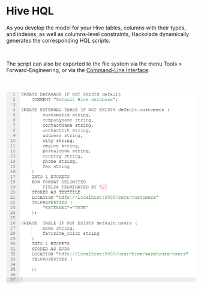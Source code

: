 # Hive HQL

As you develop the model for your Hive tables, columns with their types, and indexes, as well as columns-level constraints, Hackolade dynamically generates the corresponding HQL scripts.

&nbsp;

The script can also be exported to the file system via the menu Tools \> Forward-Engineering, or via the [Command-Line Interface](<CommandLineInterface.md>).

&nbsp;

![Hive forward-engineering](<lib/Hive%20forward-engineering.png>)

